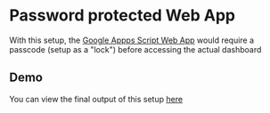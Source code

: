 # Password protected Web App
With this setup, the [Google Appps Script Web App](https://developers.google.com/apps-script/guides/web) would require a passcode (setup as a "lock") before accessing the actual dashboard

## Demo
You can view the final output of this setup [here](https://script.google.com/macros/s/AKfycbwWKLfQjWXEXcsWTJ2UEPdS0W2vhBpAbdNMM9kKKZAa/dev)
